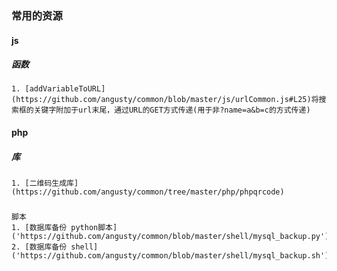 ### 常用的资源

####  js

##### 函数
    1. [addVariableToURL](https://github.com/angusty/common/blob/master/js/urlCommon.js#L25)将搜索框的关键字附加于url末尾，通过URL的GET方式传递(用于非?name=a&b=c的方式传递)

####  php
#####    库
    1. [二维码生成库](https://github.com/angusty/common/tree/master/php/phpqrcode)

#####
    脚本
    1. [数据库备份 python脚本]('https://github.com/angusty/common/blob/master/shell/mysql_backup.py')
    2. [数据库备份 shell]('https://github.com/angusty/common/blob/master/shell/mysql_backup.sh')
